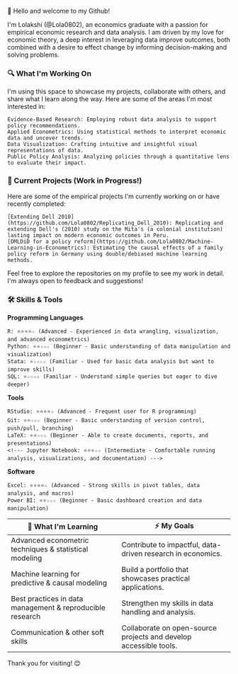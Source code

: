 <!---
Lola0802/Lola0802 is a ✨ special ✨ repository because its `README.md` (this file) appears on your GitHub profile.
You can click the Preview link to take a look at your changes.
--->

👋 Hello and welcome to my Github! 

I'm Lolakshi (@Lola0802), an economics graduate with a passion for empirical economic research and data analysis. I am driven by my love for economic theory, a deep interest in leveraging data improve outcomes, both combined with a desire to effect change by informing decision-making and solving problems. 

### 🔍 What I'm Working On
I'm using this space to showcase my projects, collaborate with others, and share what I learn along the way. Here are some of the areas I'm most interested in:

    Evidence-Based Research: Employing robust data analysis to support policy recommendations.
    Applied Econometrics: Using statistical methods to interpret economic data and uncover trends.
    Data Visualization: Crafting intuitive and insightful visual representations of data.
    Public Policy Analysis: Analyzing policies through a quantitative lens to evaluate their impact.

### 👀 Current Projects (Work in Progress!)

Here are some of the empirical projects I'm currently working on or have recently completed:

    [Extending Dell 2010](https://github.com/Lola0802/Replicating_Dell_2010): Replicating and extending Dell's (2010) study on the Mita's (a colonial institution) lasting impact on modern economic outcomes in Peru.
    [DMLDiD for a policy reform](https://github.com/Lola0802/Machine-Learning-in-Econometrics): Estimating the causal effects of a family policy reform in Germany using double/debiased machine learning methods.
<!--  [Project Name 1]: A study on [Brief description of the project's objective or data source].
[Project Name 2]: Analysis of [Dataset/Policy] to investigate [Key Research Question].
[Project Name 3]: Visualization of [Economic Trend/Data] over time using [Tool/Software]. -->

Feel free to explore the repositories on my profile to see my work in detail. I'm always open to feedback and suggestions!

### 🛠️ Skills & Tools

**Programming Languages**

    R: ⭐⭐⭐⭐☆ (Advanced - Experienced in data wrangling, visualization, and advanced econometrics)
    Python: ⭐⭐☆☆☆ (Beginner - Basic understanding of data manipulation and visualization)
    Stata: ⭐☆☆☆☆ (Familiar - Used for basic data analysis but want to improve skills)
    SQL: ⭐☆☆☆☆ (Familiar - Understand simple queries but eager to dive deeper)

**Tools**

    RStudio: ⭐⭐⭐⭐☆ (Advanced - Frequent user for R programming)
    Git: ⭐⭐☆☆☆ (Beginner - Basic understanding of version control, push/pull, branching)
    LaTeX: ⭐⭐☆☆☆ (Beginner - Able to create documents, reports, and presentations)
    <!--- Jupyter Notebook: ⭐⭐⭐☆☆ (Intermediate - Comfortable running analysis, visualizations, and documentation) --->

**Software**

    Excel: ⭐⭐⭐⭐☆ (Advanced - Strong skills in pivot tables, data analysis, and macros)
    Power BI: ⭐⭐☆☆☆ (Beginner - Basic dashboard creation and data manipulation)


| **🌱 What I'm Learning**                                     | **⚡ My Goals**                                             |
|--------------------------------------------------------------|-------------------------------------------------------------|
| Advanced econometric techniques & statistical modeling   | Contribute to impactful, data-driven research in economics. |
| Machine learning for predictive & causal modeling        | Build a portfolio that showcases practical applications.    |
| Best practices in data management & reproducible research | Strengthen my skills in data handling and analysis.         |
| Communication & other soft skills                      | Collaborate on open-source projects and develop accessible tools. |


<!--- 💞️ Let's Connect!

I'm eager to collaborate with like-minded individuals, whether it's for research projects, open-source contributions, or just to discuss interesting topics in economics and data science. Feel free to reach out if you're interested in working together or if you have a dataset or research idea in mind!

    LinkedIn: [Your LinkedIn Profile]
    Twitter: [Your Twitter Handle, if applicable]
    Email: [Your Email Address] - ⚡ Fun fact: ...--->

Thank you for visiting! 😊
